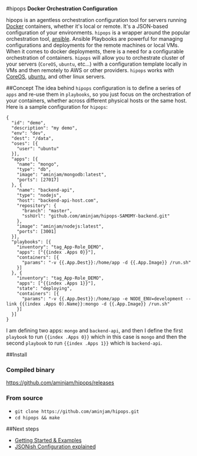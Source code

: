 #hipops
**Docker Orchestration Configuration**  

hipops is an agentless orchestration configuration tool for servers running [Docker](https://github.com/docker/docker) containers, whether it's local or remote.
It's a JSON-based configuration of your environments. `hipops` is a wrapper around the popular orchestration tool, [ansible](https://github.com/ansible/ansible).
Ansible Playbooks are powerful for managing configurations and deployments for the remote machines or local VMs. When it comes to docker deployments, there is a need for a configurable orchestration of containers. `hipops` will allow you to orchestrate cluster of your servers (`CoreOS`, `ubuntu`, etc...) with a configuration template locally in VMs and then remotely to AWS or other providers. `hipops` works with [CoreOS](https://CoreOS.com/), [ubuntu](http://www.ubuntu.com/), and other linux servers.

##Concept
The idea behind `hipops` configuration is to define a series of `apps` and re-use them in `playbooks`, so you just focus on the orchestration of your containers, whether across different physical hosts or the same host. Here is a sample configuration for `hipops`:
```
{
  "id": "demo",
  "description": "my demo",
  "env": "dev",
  "dest": "/data",
  "oses": [{
    "user": "ubuntu"
  }],
  "apps": [{
    "name": "mongo",
    "type": "db",
    "image": "aminjam/mongodb:latest",
    "ports": [27017]
  }, {
    "name": "backend-api",
    "type": "nodejs",
    "host": "backend-api-host.com",
    "repository": {
      "branch": "master",
      "sshUrl": "github.com/aminjam/hipops-SAMOMY-backend.git"
    },
    "image": "aminjam/nodejs:latest",
    "ports": [3001]
  }],
  "playbooks": [{
    "inventory": "tag_App-Role_DEMO",
    "apps": ["{{index .Apps 0}}"],
    "containers": [{
      "params": "-v {{.App.Dest}}:/home/app -d {{.App.Image}} /run.sh"
    }]
  }, {
    "inventory": "tag_App-Role_DEMO",
    "apps": ["{{index .Apps 1}}"],
    "state": "deploying",
    "containers": [{
      "params": "-v {{.App.Dest}}:/home/app -e NODE_ENV=development --link {{(index .Apps 0).Name}}:mongo -d {{.App.Image}} /run.sh"
    }]
  }]
}
```
I am defining two apps: `mongo` and `backend-api`, and then I define the first `playbook` to run `{{index .Apps 0}}` which in this case is `mongo` and then the second `playbook` to run `{{index .Apps 1}}` which is `backend-api`.


##Install

### Compiled binary
https://github.com/aminjam/hipops/releases

### From source
- `git clone https://github.com/aminjam/hipops.git`
- `cd hipops && make`

##Next steps
- [Getting Started & Examples](https://github.com/aminjam/hipops-examples)
- [JSONish Configuration explained](https://github.com/aminjam/hipops/wiki/JSONish-Configuration)

